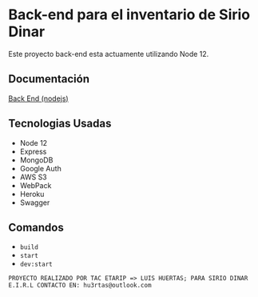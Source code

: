# Back-end para el inventario de Sirio Dinar

Este proyecto back-end esta actuamente utilizando Node 12.

## Documentación

[Back End (nodejs)](https://inventario-sirio-dinar.herokuapp.com/api-docs/ "Documentación")

## Tecnologias Usadas

* Node 12
* Express
* MongoDB
* Google Auth
* AWS S3
* WebPack
* Heroku
* Swagger

## Comandos

* `build`
* `start`
* `dev:start`

`PROYECTO REALIZADO POR TAC ETARIP => LUIS HUERTAS; PARA SIRIO DINAR E.I.R.L CONTACTO EN: hu3rtas@outlook.com`
